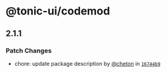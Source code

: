 # @tonic-ui/codemod

## 2.1.1

### Patch Changes

- chore: update package description by [@cheton](https://github.com/cheton) in [`16744b9`](https://github.com/trendmicro-frontend/tonic-ui/commit/16744b95e35f4b97371f1ad685553915dd2d43ad)

